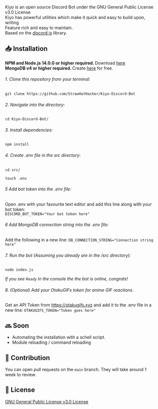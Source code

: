 Kiyo is an open source Discord Bot under the GNU General Public License v3.0 License  <br/>
Kiyo has powerful utilities which make it quick and easy to build upon, writing  <br/>
Feature rich and easy to maintain. <br/>
Based on the [discord.js](https://github.com/discordjs/discord.js) library.

## 📥 Installation
<b> NPM and Node.js 14.0.0 or higher required. </b> Download [here](https://nodejs.org/) <br/>
<b> MongoDB v4 or higher required. </b> Create [here](https://docs.atlas.mongodb.com/getting-started) for free. 
###### 1. Clone this repository from your terminal:
```shell
git clone https://github.com/StrawHatHacker/Kiyo-Discord-Bot
```
###### 2. Navigate into the directory:
```shell
cd Kiyo-Discord-Bot/
```
###### 3. Install dependencies:
```shell
npm install
```
###### 4. Create .env file in the src directory:
```shell
cd src/
```
```shell
touch .env
```
###### 5 Add bot token into the .env file:
Open .env with your favourite text editor and add this line along with your bot token: <br/>
`DISCORD_BOT_TOKEN="Your bot token here"`
###### 6 Add MongoDB connection string into the .env file:
Add the following in a new line:
`DB_CONNECTION_STRING="Connection string here"`
###### 7. Run the bot (Assuming you already are in the /src directory):
```shell
node index.js 
```
*If you see `Ready` in the console the the bot is online, congrats!*

###### 8. (Optional) Add your OtakuGIFs token for anime GIF reactions.
Get an API Token from https://otakugifs.xyz and add it to the .env file in a new line:
`OTAKUGIFS_TOKEN="Token goes here"`

## 🔜 Soon
* Automating the installation with a schell script.
* Module reloading / command reloading

## 🙏 Contribution
You can open pull requests on the `main` branch. They will take around 1 week to review.

## 📜 License
[GNU General Public License v3.0 License](https://github.com/StrawHatHacker/Kiyo-Discord-Bot/blob/main/LICENSE)
